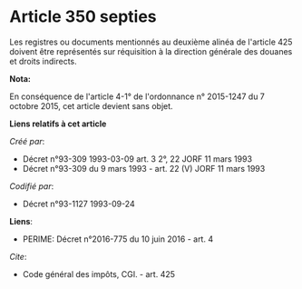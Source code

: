 # Article 350 septies

Les registres ou documents mentionnés au deuxième alinéa de l'article 425 doivent être représentés sur réquisition à la
direction générale des douanes et droits indirects.

**Nota:**

En conséquence de l'article 4-1° de l'ordonnance n° 2015-1247 du 7 octobre 2015, cet article devient sans objet.

**Liens relatifs à cet article**

_Créé par_:

  - Décret n°93-309 1993-03-09 art. 3 2°, 22 JORF 11 mars 1993
  - Décret n°93-309 du 9 mars 1993 - art. 22 (V) JORF 11 mars 1993

_Codifié par_:

  - Décret n°93-1127 1993-09-24

**Liens**:

  - PERIME: Décret n°2016-775 du 10 juin 2016 - art. 4

_Cite_:

  - Code général des impôts, CGI. - art. 425
